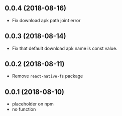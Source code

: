 ## 0.0.4 (2018-08-16)

* Fix download apk path joint error

## 0.0.3 (2018-08-14)

* Fix that default download apk name is const value.

## 0.0.2 (2018-08-11)

* Remove `react-native-fs` package

## 0.0.1 (2018-08-10)

* placeholder on npm
* no function
